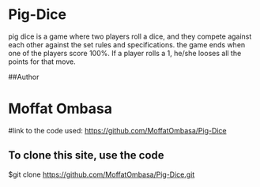 # Pig-Dice
pig dice is a game where two players roll a dice, and they compete against each other against the set rules and specifications. the game ends when one of the players score 100%.
If a player rolls a 1, he/she looses all the points for that move.

##Author
# Moffat Ombasa

#link to the code used:
https://github.com/MoffatOmbasa/Pig-Dice

## To clone this site, use the code
$git clone https://github.com/MoffatOmbasa/Pig-Dice.git
